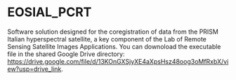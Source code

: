 # EOSIAL_PCRT
Software solution designed for the coregistration of data from the PRISM Italian hyperspectral satellite, a key component of the Lab of Remote Sensing Satellite Images Applications.
You can downoload the executable file in the shared Google Drive directory: https://drive.google.com/file/d/13KOnGXSjyXE4aXpsHsz48oog3oMfRxbX/view?usp=drive_link.
